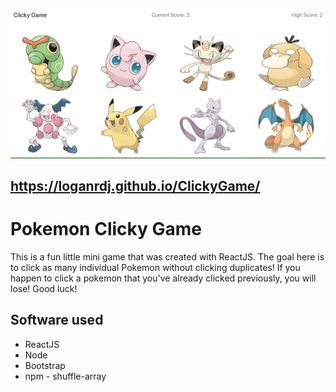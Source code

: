 ![](clickygamegif.gif)

## https://loganrdj.github.io/ClickyGame/

# Pokemon Clicky Game

This is a fun little mini game that was created with ReactJS. The goal here is to click as many individual Pokemon without clicking duplicates! If you happen to click a pokemon that you've already clicked previously, you will lose! Good luck!

## Software used
- ReactJS
- Node
- Bootstrap
- npm - shuffle-array
